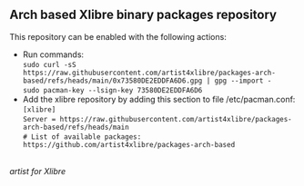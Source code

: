 Arch based Xlibre binary packages repository
--------------------------------------------

This repository can be enabled with the following actions:

* Run commands:\
  `sudo curl -sS https://raw.githubusercontent.com/artist4xlibre/packages-arch-based/refs/heads/main/0x73580DE2EDDFA6D6.gpg | gpg --import -`\
  `sudo pacman-key --lsign-key 73580DE2EDDFA6D6`
* Add the xlibre repository by adding this section to file /etc/pacman.conf:\
  `[xlibre]`\
  `Server = https://raw.githubusercontent.com/artist4xlibre/packages-arch-based/refs/heads/main`\
  `# List of available packages: https://github.com/artist4xlibre/packages-arch-based`

\
_artist for Xlibre_

